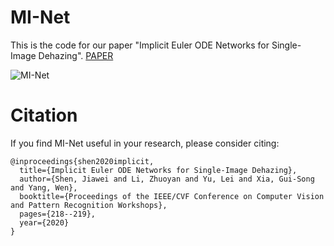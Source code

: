 # MI-Net

This is the code for our paper "Implicit Euler ODE Networks for Single-Image Dehazing".
[PAPER](https://openaccess.thecvf.com/content_CVPRW_2020/papers/w14/Shen_Implicit_Euler_ODE_Networks_for_Single-Image_Dehazing_CVPRW_2020_paper.pdf)

![MI-Net](https://github.com/Jiawei-Shen/MI-Net/blob/master/fig/MI-Net.png)

# Citation
If you find MI-Net useful in your research, please consider citing:

```
@inproceedings{shen2020implicit,
  title={Implicit Euler ODE Networks for Single-Image Dehazing},
  author={Shen, Jiawei and Li, Zhuoyan and Yu, Lei and Xia, Gui-Song and Yang, Wen},
  booktitle={Proceedings of the IEEE/CVF Conference on Computer Vision and Pattern Recognition Workshops},
  pages={218--219},
  year={2020}
}
```

